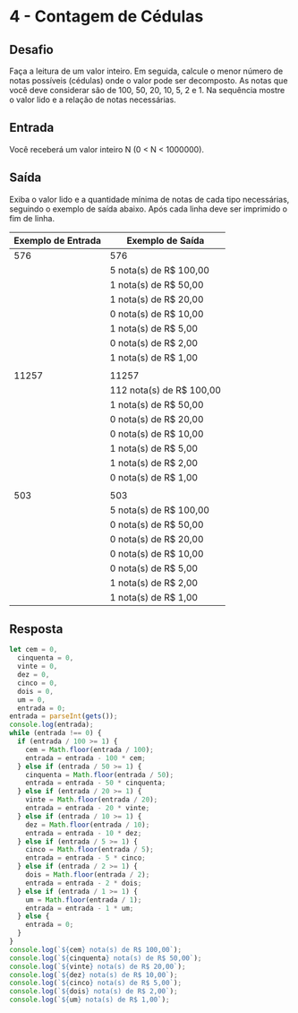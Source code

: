 # 4 - Contagem de Cédulas

## Desafio

Faça a leitura de um valor inteiro. Em seguida, calcule o menor número de notas possíveis (cédulas) onde o valor pode ser decomposto. As notas que você deve considerar são de 100, 50, 20, 10, 5, 2 e 1. Na sequência mostre o valor lido e a relação de notas necessárias.

## Entrada

Você receberá um valor inteiro N (0 < N < 1000000).

## Saída

Exiba o valor lido e a quantidade mínima de notas de cada tipo necessárias, seguindo o exemplo de saída abaixo. Após cada linha deve ser imprimido o fim de linha.

| Exemplo de Entrada | Exemplo de Saída          |
| ------------------ | ------------------------- |
| 576                | 576                       |
|                    | 5 nota(s) de R\$ 100,00   |
|                    | 1 nota(s) de R\$ 50,00    |
|                    | 1 nota(s) de R\$ 20,00    |
|                    | 0 nota(s) de R\$ 10,00    |
|                    | 1 nota(s) de R\$ 5,00     |
|                    | 0 nota(s) de R\$ 2,00     |
|                    | 1 nota(s) de R\$ 1,00     |
|                    |
| 11257              | 11257                     |
|                    | 112 nota(s) de R\$ 100,00 |
|                    | 1 nota(s) de R\$ 50,00    |
|                    | 0 nota(s) de R\$ 20,00    |
|                    | 0 nota(s) de R\$ 10,00    |
|                    | 1 nota(s) de R\$ 5,00     |
|                    | 1 nota(s) de R\$ 2,00     |
|                    | 0 nota(s) de R\$ 1,00     |
|                    |
| 503                | 503                       |
|                    | 5 nota(s) de R\$ 100,00   |
|                    | 0 nota(s) de R\$ 50,00    |
|                    | 0 nota(s) de R\$ 20,00    |
|                    | 0 nota(s) de R\$ 10,00    |
|                    | 0 nota(s) de R\$ 5,00     |
|                    | 1 nota(s) de R\$ 2,00     |
|                    | 1 nota(s) de R\$ 1,00     |

## Resposta

```javascript
let cem = 0,
  cinquenta = 0,
  vinte = 0,
  dez = 0,
  cinco = 0,
  dois = 0,
  um = 0,
  entrada = 0;
entrada = parseInt(gets());
console.log(entrada);
while (entrada !== 0) {
  if (entrada / 100 >= 1) {
    cem = Math.floor(entrada / 100);
    entrada = entrada - 100 * cem;
  } else if (entrada / 50 >= 1) {
    cinquenta = Math.floor(entrada / 50);
    entrada = entrada - 50 * cinquenta;
  } else if (entrada / 20 >= 1) {
    vinte = Math.floor(entrada / 20);
    entrada = entrada - 20 * vinte;
  } else if (entrada / 10 >= 1) {
    dez = Math.floor(entrada / 10);
    entrada = entrada - 10 * dez;
  } else if (entrada / 5 >= 1) {
    cinco = Math.floor(entrada / 5);
    entrada = entrada - 5 * cinco;
  } else if (entrada / 2 >= 1) {
    dois = Math.floor(entrada / 2);
    entrada = entrada - 2 * dois;
  } else if (entrada / 1 >= 1) {
    um = Math.floor(entrada / 1);
    entrada = entrada - 1 * um;
  } else {
    entrada = 0;
  }
}
console.log(`${cem} nota(s) de R$ 100,00`);
console.log(`${cinquenta} nota(s) de R$ 50,00`);
console.log(`${vinte} nota(s) de R$ 20,00`);
console.log(`${dez} nota(s) de R$ 10,00`);
console.log(`${cinco} nota(s) de R$ 5,00`);
console.log(`${dois} nota(s) de R$ 2,00`);
console.log(`${um} nota(s) de R$ 1,00`);
```
